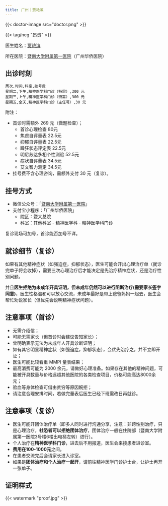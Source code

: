 ```yaml
---
title: 广州｜贾艳滨
---
```


{{< doctor-image src="doctor.png" >}}

{{< tag/neg "昂贵" >}}

医生姓名：[贾艳滨](https://www.haodf.com/doctor/240979.html)

所在医院：[暨南大学附属第一医院](https://amap.com/place/B00140382F)（广州华侨医院）

## 出诊时刻

```csv
周次,时间,科室,挂号费
星期二,下午,精神医学科门诊（特需）,300 元
星期三,上午,精神医学科门诊（特需）,300 元
星期五,全天,精神医学科门诊（主任号）,30 元
```

附注：

- 首诊时需额外 269 元（做题检查）；
  - 首诊心理检查 80元
  - 焦虑自评量表 22.5元
  - 抑郁自评量表 22.5元
  - 躁狂状态评定表 22.5元
  - 明尼苏达多相个性测验 52.5元
  - 症状自评量表 34.5元
  - 艾文智力测定 34.5元
- 挂号费不含心理咨询，需额外支付 30 元（复诊）。

## 挂号方式

- 微信公众号：「[暨南大学附属第一医院](weixin://gh_689f24c33166)」
- 支付宝小程序：「广州华侨医院」
  - 院区：暨大总院
  - 科室：其他科室 - 精神医学科 - 精神医学科门诊

复诊现场可加号，首诊能否加号不详。

## 就诊细节（复诊）

如果有其他精神症状（如强迫症，抑郁状态），医生可能会开出心理治疗单（就诊完单子将会收掉），需要三次心理治疗后才能决定是先治疗精神症状，还是治疗性别问题。

并且**医生拒绝为未成年开具证明，但未成年仍然可以进行阻断治疗(需要家长签字同意)**，医生性格温和可以放心交流，未成年最好是带上爸爸妈妈一起去，医生会帮忙劝说家长（但优先会说明精神症状问题）。

## 注意事项（首诊）

- 无需介绍信；
- 可能无需家长（但首诊时会建议告知家长）；
- 曾明确表示无法为未成年人开具诊断证明；
- 如有其它明显精神症状（如强迫症，抑郁状态），会优先治疗之，并不立即开证；
- 医生可能比较看重 MMPI 量表结果；
- 最高消费可能为 2000 余元，请做好心理准备。如果存在其他的精神问题，可能被开具数量与价格远超其他医院的各类检查项目，价格可能高达8000余元；
- 验血等身体检查可借由贫穷等原因婉拒；
- 请注意合理安排时间，若做完量表后医生已经下班需改日再就诊。

## 注意事项（复诊）

- 医生可能开团体治疗单（即多人同时进行沟通分享，注意：非跨性别治疗，只是心理治疗，**社恐者可以拒绝团体治疗**，团体治疗一般在住院部（暨南大学附属第一医院3号楼6楼出电梯左转）进行）。
- 个人治疗在**精神医学科门诊**，进去后不用报道，医生会来接患者进诊室。
- **费用在100-1000元**之间。
- 在患者交流完后会请家长进入诊室。
- 如果是**团体治疗和个人治疗一起开**，请前往精神医学门诊护士台，让护士再开一张单子。

## 证明样式

{{< watermark "proof.jpg" >}}

